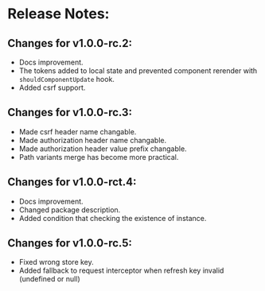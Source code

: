 # Release Notes:

## Changes for v1.0.0-rc.2:

- Docs improvement.
- The tokens added to local state and prevented component rerender with `shouldComponentUpdate` hook.
- Added csrf support.

## Changes for v1.0.0-rc.3:

- Made csrf header name changable.
- Made authorization header name changable.
- Made authorization header value prefix changable.
- Path variants merge has become more practical.

## Changes for v1.0.0-rct.4:

- Docs improvement.
- Changed package description.
- Added condition that checking the existence of instance.

## Changes for v1.0.0-rc.5:

- Fixed wrong store key.
- Added fallback to request interceptor when refresh key invalid (undefined or null)